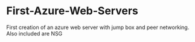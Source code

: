 # First-Azure-Web-Servers
First creation of an azure web server with jump box and peer networking. Also included are NSG
